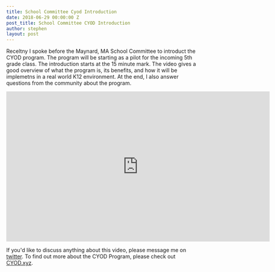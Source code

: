 ```yaml
---
title: School Committee Cyod Introduction
date: 2018-06-29 00:00:00 Z
post_title: School Committee CYOD Introduction
author: stephen
layout: post
---
```


Receltny I spoke before the Maynard, MA School Committee to introduct the CYOD program. The program will be starting as a pilot for the incoming 5th grade class. The introduction starts at the 15 minute mark. The video gives a good overview of what the program is, its benefits, and how it will be implemetns in a real world K12 environment. At the end, I also answer questions from the community about the program. 


<iframe width="700" height="400" src="https://www.youtube-nocookie.com/embed/NV_tH1F9YaE?start=920" frameborder="0" allow="autoplay; encrypted-media" allowfullscreen></iframe>


If you'd like to discuss anything about this video, please message me on <a href="https://twitter.com/swoicik" rel="noopener" target="_blank">twitter</a>. To find out more about the CYOD Program, please check out <a href="https://cyod.xyz" rel="noopener" target="_blank">CYOD.xyz</a>.
